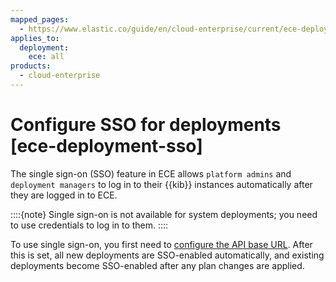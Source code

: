 ```yaml
---
mapped_pages:
  - https://www.elastic.co/guide/en/cloud-enterprise/current/ece-deployment-sso.html
applies_to:
  deployment:
    ece: all
products:
  - cloud-enterprise
---
```


# Configure SSO for deployments [ece-deployment-sso]

The single sign-on (SSO) feature in ECE allows `platform admins` and `deployment managers` to log in to their {{kib}} instances automatically after they are logged in to ECE.

::::{note} 
Single sign-on is not available for system deployments; you need to use credentials to log in to them.
::::


To use single sign-on, you first need to [configure the API base URL](/deploy-manage/deploy/cloud-enterprise/change-ece-api-url.md). After this is set, all new deployments are SSO-enabled automatically, and existing deployments become SSO-enabled after any plan changes are applied.

